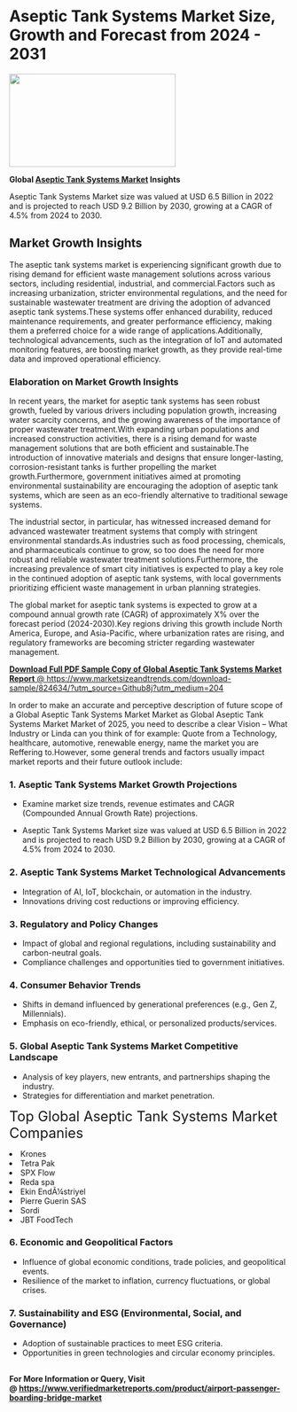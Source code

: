 <H1>Aseptic Tank Systems Market Size, Growth and Forecast from 2024 - 2031</H1><img class="aligncenter size-medium wp-image-584254" src="https://thirdeyenews.in/wp-content/uploads/2024/09/Global-Market-Research-300x168.jpeg" alt="" width="300" height="168" /><p><strong>Global&nbsp;<a href="https://www.marketsizeandtrends.com/download-sample/824634/?utm_source=Github8j?utm_medium=204">Aseptic Tank Systems Market</a> Insights</strong></p><p>Aseptic Tank Systems Market size was valued at USD 6.5 Billion in 2022 and is projected to reach USD 9.2 Billion by 2030, growing at a CAGR of 4.5% from 2024 to 2030.</p><p><h2>Market Growth Insights</h2> <p>The aseptic tank systems market is experiencing significant growth due to rising demand for efficient waste management solutions across various sectors, including residential, industrial, and commercial.Factors such as increasing urbanization, stricter environmental regulations, and the need for sustainable wastewater treatment are driving the adoption of advanced aseptic tank systems.These systems offer enhanced durability, reduced maintenance requirements, and greater performance efficiency, making them a preferred choice for a wide range of applications.Additionally, technological advancements, such as the integration of IoT and automated monitoring features, are boosting market growth, as they provide real-time data and improved operational efficiency.</p> <p><a href="#"></a></p> <h3>Elaboration on Market Growth Insights</h3> <p>In recent years, the market for aseptic tank systems has seen robust growth, fueled by various drivers including population growth, increasing water scarcity concerns, and the growing awareness of the importance of proper wastewater treatment.With expanding urban populations and increased construction activities, there is a rising demand for waste management solutions that are both efficient and sustainable.The introduction of innovative materials and designs that ensure longer-lasting, corrosion-resistant tanks is further propelling the market growth.Furthermore, government initiatives aimed at promoting environmental sustainability are encouraging the adoption of aseptic tank systems, which are seen as an eco-friendly alternative to traditional sewage systems.</p> <p>The industrial sector, in particular, has witnessed increased demand for advanced wastewater treatment systems that comply with stringent environmental standards.As industries such as food processing, chemicals, and pharmaceuticals continue to grow, so too does the need for more robust and reliable wastewater treatment solutions.Furthermore, the increasing prevalence of smart city initiatives is expected to play a key role in the continued adoption of aseptic tank systems, with local governments prioritizing efficient waste management in urban planning strategies.</p> <p>The global market for aseptic tank systems is expected to grow at a compound annual growth rate (CAGR) of approximately X% over the forecast period (2024-2030).Key regions driving this growth include North America, Europe, and Asia-Pacific, where urbanization rates are rising, and regulatory frameworks are becoming stricter regarding wastewater management.</p> <p><a href="#"></p><p><span class=""><strong>Download Full PDF Sample Copy of Global Aseptic Tank Systems Market Report</strong> @ <a href="https://www.marketsizeandtrends.com/download-sample/824634/?utm_source=Github8j?utm_medium=204" target="_blank">https://www.marketsizeandtrends.com/download-sample/824634/?utm_source=Github8j?utm_medium=204</a></span></p><p>In order to make an accurate and perceptive description of future scope of a Global&nbsp;Aseptic Tank Systems Market Market as Global&nbsp;Aseptic Tank Systems Market Market of 2025, you need to describe a clear Vision &ndash; What Industry or Linda can you think of for example: Quote from a Technology, healthcare, automotive, renewable energy, name the market you are Reffering to.However, some general trends and factors usually impact market reports and their future outlook include:</p><h3>1.&nbsp;<strong>Aseptic Tank Systems Market Growth Projections</strong></h3><ul><li>Examine market size trends, revenue estimates and CAGR (Compounded Annual Growth Rate) projections.</li><li><p>Aseptic Tank Systems Market size was valued at USD 6.5 Billion in 2022 and is projected to reach USD 9.2 Billion by 2030, growing at a CAGR of 4.5% from 2024 to 2030.</p></li></ul><h3>2.&nbsp;<strong>Aseptic Tank Systems Market Technological Advancements</strong></h3><ul><li>Integration of AI, IoT, blockchain, or automation in the industry.</li><li>Innovations driving cost reductions or improving efficiency.</li></ul><h3>3.&nbsp;<strong>Regulatory and Policy Changes</strong></h3><ul><li>Impact of global and regional regulations, including sustainability and carbon-neutral goals.</li><li>Compliance challenges and opportunities tied to government initiatives.</li></ul><h3>4.&nbsp;<strong>Consumer Behavior Trends</strong></h3><ul><li>Shifts in demand influenced by generational preferences (e.g., Gen Z, Millennials).</li><li>Emphasis on eco-friendly, ethical, or personalized products/services.</li></ul><h3>5.&nbsp;<strong>Global Aseptic Tank Systems Market Competitive Landscape</strong></h3><ul><li>Analysis of key players, new entrants, and partnerships shaping the industry.</li><li>Strategies for differentiation and market penetration.</li></ul><p data-pm-slice="1 1 []"><span style="color: inherit; font-family: inherit; font-size: 25px;">Top Global Aseptic Tank Systems Market Companies</span></p><div class="" data-test-id=""><p><li>Krones</li><li> Tetra Pak</li><li> SPX Flow</li><li> Reda spa</li><li> Ekin EndÃ¼striyel</li><li> Pierre Guerin SAS</li><li> Sordi</li><li> JBT FoodTech</li></p></div><h3>6.&nbsp;<strong>Economic and Geopolitical Factors</strong></h3><ul><li>Influence of global economic conditions, trade policies, and geopolitical events.</li><li>Resilience of the market to inflation, currency fluctuations, or global crises.</li></ul><h3>7.&nbsp;<strong>Sustainability and ESG (Environmental, Social, and Governance)</strong></h3><ul><li>Adoption of sustainable practices to meet ESG criteria.</li><li>Opportunities in green technologies and circular economy principles.</li></ul><h2><strong style="font-size: 14px;">For More Information or Query, Visit @&nbsp;</strong><a style="background-color: #ffffff; font-size: 14px;" href="https://www.marketsizeandtrends.com/report/aseptic-tank-systems-market/" target="_blank">https://www.verifiedmarketreports.com/product/airport-passenger-boarding-bridge-market</a></h2>